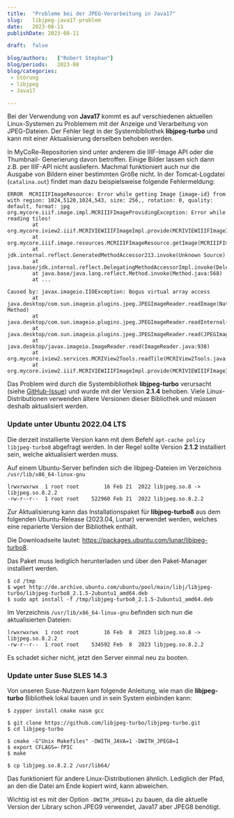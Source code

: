 ```yaml
---
title:  "Probleme bei der JPEG-Verarbeitung in Java17"
slug: 	libjpeg-java17-problem
date:   2023-08-11
publishDate: 2023-08-11

draft: 	false

blog/authors: 	["Robert Stephan"]
blog/periods: 	2023-08
blog/categories:
 - Störung
 - libjpeg
 - Java17

---
```

Bei der Verwendung von **Java17** kommt es auf verschiedenen aktuellen Linux-Systemen zu Problemem mit der Anzeige und Verarbeitung von JPEG-Dateien. Der Fehler liegt in der Systembibliothek **libjpeg-turbo** und kann mit einer Aktualisierung derselben behoben werden.

In MyCoRe-Repositorien sind unter anderem die IIIF-Image API oder die Thumbnail- Generierung davon betroffen.<!--more-->
Einige Bilder lassen sich dann z.B. per IIIF-API nicht ausliefern. Machmal funktioniert auch nur die Ausgabe von Bildern einer bestimmten Größe nicht. In der Tomcat-Logdatei (`catalina.out`) findet man dazu beispielsweise folgende Fehlermeldung:

```
ERROR  MCRIIIFImageResource: Error while getting Image {image-id} from  with region: 1024,5120,1024,543, size: 256,, rotation: 0, quality: default, format: jpg
org.mycore.iiif.image.impl.MCRIIIFImageProvidingException: Error while reading tiles!
        at org.mycore.iview2.iiif.MCRIVIEWIIIFImageImpl.provide(MCRIVIEWIIIFImageImpl.java:220)
        at org.mycore.iiif.image.resources.MCRIIIFImageResource.getImage(MCRIIIFImageResource.java:171)
        at jdk.internal.reflect.GeneratedMethodAccessor213.invoke(Unknown Source)
        at java.base/jdk.internal.reflect.DelegatingMethodAccessorImpl.invoke(DelegatingMethodAccessorImpl.java:43)
        at java.base/java.lang.reflect.Method.invoke(Method.java:568)
        at ...
        
Caused by: javax.imageio.IIOException: Bogus virtual array access
        at java.desktop/com.sun.imageio.plugins.jpeg.JPEGImageReader.readImage(Native Method)
        at java.desktop/com.sun.imageio.plugins.jpeg.JPEGImageReader.readInternal(JPEGImageReader.java:1382)
        at java.desktop/com.sun.imageio.plugins.jpeg.JPEGImageReader.read(JPEGImageReader.java:1162)
        at java.desktop/javax.imageio.ImageReader.read(ImageReader.java:938)
        at org.mycore.iview2.services.MCRIView2Tools.readTile(MCRIView2Tools.java:284)
        at org.mycore.iview2.iiif.MCRIVIEWIIIFImageImpl.provide(MCRIVIEWIIIFImageImpl.java:214)
```

Das Problem wird durch die Systembibliothek **libjpeg-turbo** verursacht (siehe [GitHub-Issue](https://github.com/libjpeg-turbo/libjpeg-turbo/issues/613)) und wurde mit der Version **2.1.4** behoben.
Viele Linux-Distributionen verwenden ältere Versionen dieser Bibliothek und müssen deshalb aktualisiert werden.


### Update unter Ubuntu 2022.04 LTS

Die derzeit installierte Version kann mit dem Befehl `apt-cache policy libjpeg-turbo8` abgefragt werden.
In der Regel sollte Version **2.1.2** installiert sein, welche aktualisiert werden muss.

Auf einem Ubuntu-Server befinden sich die libjpeg-Dateien im Verzeichnis `/usr/lib/x86_64-linux-gnu`
```
lrwxrwxrwx  1 root root        16 Feb 21  2022 libjpeg.so.8 -> libjpeg.so.8.2.2
-rw-r--r--  1 root root    522960 Feb 21  2022 libjpeg.so.8.2.2
```

Zur Aktualisierung kann das Installationspaket für **libjpeg-turbo8** aus dem folgenden Ubuntu-Release (2023.04, Lunar) verwendet werden, welches eine reparierte Version der Bibliothek enthält.

Die Downloadseite lautet: https://packages.ubuntu.com/lunar/libjpeg-turbo8.

Das Paket muss lediglich herunterladen und über den Paket-Manager installiert werden.

```
$ cd /tmp
$ wget http://de.archive.ubuntu.com/ubuntu/pool/main/libj/libjpeg-turbo/libjpeg-turbo8_2.1.5-2ubuntu1_amd64.deb
$ sudo apt install -f /tmp/libjpeg-turbo8_2.1.5-2ubuntu1_amd64.deb
```

Im Verzeichnis `/usr/lib/x86_64-linux-gnu` befinden sich nun die aktualisierten Dateien:
```
lrwxrwxrwx  1 root root        16 Feb  8  2023 libjpeg.so.8 -> libjpeg.so.8.2.2
-rw-r--r--  1 root root    534592 Feb  8  2023 libjpeg.so.8.2.2
```
Es schadet sicher nicht, jetzt den Server einmal neu zu booten.

### Update unter Suse SLES 14.3
Von unseren Suse-Nutzern kam folgende Anleitung, wie man die **libjpeg-turbo** Bibliothek lokal bauen 
und in sein System einbinden kann:

```
$ zypper install cmake nasm gcc

$ git clone https://github.com/libjpeg-turbo/libjpeg-turbo.git
$ cd libjpeg-turbo

$ cmake -G"Unix Makefiles" -DWITH_JAVA=1 -DWITH_JPEG8=1
$ export CFLAGS=-fPIC
$ make

$ cp libjpeg.so.8.2.2 /usr/lib64/
```
Das funktioniert für andere Linux-Distributionen ähnlich. 
Lediglich der Pfad, an den die Datei am Ende kopiert wird, kann abweichen.

Wichtig ist es mit der Option `-DWITH_JPEG8=1` zu bauen, da die aktuelle Version der Library schon JPEG9 verwendet, Java17 aber JPEG8 benötigt.

